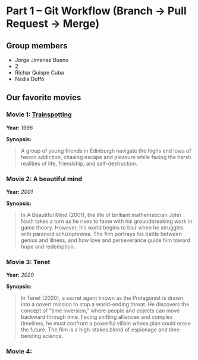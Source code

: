 # Part 1 – Git Workflow (Branch → Pull Request → Merge)

## Group members
  - Jorge Jimenez Bueno
  - 2
  - Richar Quispe Cuba
  - Nadia Duffó

## Our favorite movies

### Movie 1: [Trainspotting](https://www.imdb.com/title/tt0117951/)
**Year:** *1996*

**Synopsis:**

> A group of young friends in Edinburgh navigate the highs and lows of heroin addiction, chasing escape and pleasure while facing the harsh realities of life, friendship, and self-destruction.

### Movie 2: A beautiful mind
**Year:** *2001*

**Synopsis:**
> In A Beautiful Mind (2001), the life of brilliant mathematician John Nash takes a turn as he rises to fame with his groundbreaking work in game theory. However, his world begins to blur when he struggles with paranoid schizophrenia. The film portrays his battle between genius and illness, and how love and perseverance guide him toward hope and redemption.

### Movie 3: Tenet  
**Year:** *2020*  

**Synopsis:**  
> In Tenet (2020), a secret agent known as the Protagonist is drawn into a covert mission to stop a world-ending threat. He discovers the concept of "time inversion," where people and objects can move backward through time. Facing shifting alliances and complex timelines, he must confront a powerful villain whose plan could erase the future. The film is a high-stakes blend of espionage and time-bending science.  


### Movie 4:
